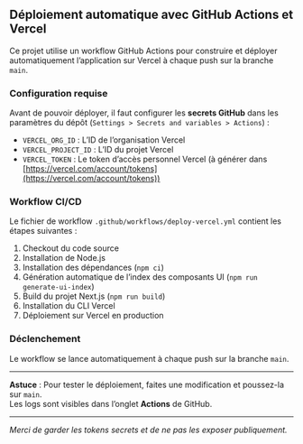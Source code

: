 ## Déploiement automatique avec GitHub Actions et Vercel

Ce projet utilise un workflow GitHub Actions pour construire et déployer automatiquement l’application sur Vercel à chaque push sur la branche `main`.

### Configuration requise

Avant de pouvoir déployer, il faut configurer les **secrets GitHub** dans les paramètres du dépôt (`Settings > Secrets and variables > Actions`) :

- `VERCEL_ORG_ID` : L’ID de l’organisation Vercel
- `VERCEL_PROJECT_ID` : L’ID du projet Vercel
- `VERCEL_TOKEN` : Le token d’accès personnel Vercel (à générer dans [https://vercel.com/account/tokens](https://vercel.com/account/tokens))

### Workflow CI/CD

Le fichier de workflow `.github/workflows/deploy-vercel.yml` contient les étapes suivantes :

1. Checkout du code source
2. Installation de Node.js
3. Installation des dépendances (`npm ci`)
4. Génération automatique de l’index des composants UI (`npm run generate-ui-index`)
5. Build du projet Next.js (`npm run build`)
6. Installation du CLI Vercel
7. Déploiement sur Vercel en production

### Déclenchement

Le workflow se lance automatiquement à chaque push sur la branche `main`.

---

**Astuce** : Pour tester le déploiement, faites une modification et poussez-la sur `main`.  
Les logs sont visibles dans l’onglet **Actions** de GitHub.

---

*Merci de garder les tokens secrets et de ne pas les exposer publiquement.*
